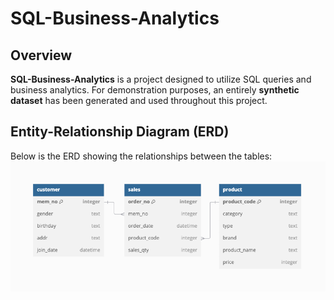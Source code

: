 # SQL-Business-Analytics

## Overview
**SQL-Business-Analytics** is a project designed to utilize SQL queries and business analytics. 
For demonstration purposes, an entirely **synthetic dataset** has been generated and used throughout this project.

## Entity-Relationship Diagram (ERD)
Below is the ERD showing the relationships between the tables:
![ERD Diagram](./data/ERD.png)

